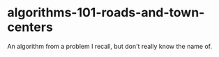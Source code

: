 # algorithms-101-roads-and-town-centers
An algorithm from a problem I recall, but don't really know the name of.
